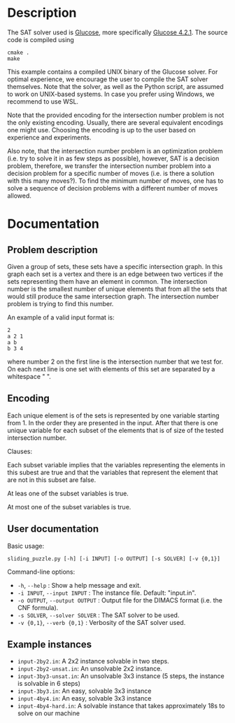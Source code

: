 # Description

The SAT solver used is [Glucose](https://www.labri.fr/perso/lsimon/research/glucose/), more specifically [Glucose 4.2.1](https://github.com/audemard/glucose/releases/tag/4.2.1). The source code is compiled using

```
cmake .
make
```

This example contains a compiled UNIX binary of the Glucose solver. For optimal experience, we encourage the user to compile the SAT solver themselves. Note that the solver, as well as the Python script, are assumed to work on UNIX-based systems. In case you prefer using Windows, we recommend to use WSL.

Note that the provided encoding for the intersection number problem is not the only existing encoding. Usually, there are several equivalent encodings one might use. Choosing the encoding is up to the user based on experience and experiments.

Also note, that the intersection number problem is an optimization problem (i.e. try to solve it in as few steps as possible), however, SAT is a decision problem, therefore, we transfer the intersection number problem into a decision problem for a specific number of moves (i.e. is there a solution with this many moves?). To find the minimum number of moves, one has to solve a sequence of decision problems with a different number of moves allowed.

# Documentation

## Problem description

Given a group of sets, these sets have a specific intersection graph. In this graph each set is a vertex and there is an edge between two vertices if the sets representing them have an element in common. The intersection number is the smallest number of unique elements that from all the sets that would still produce the same intersection graph. The intersection number problem is trying to find this number.

An example of a valid input format is:

```
2
a 2 1
a b
b 3 4
```

where number 2 on the first line is the intersection number that we test for. On each next line is one set with elements of this set are separated by a whitespace " ". 

## Encoding

Each unique element is of the sets is represented by one variable starting from 1. In the order they are presented in the input. After that there is one unique variable for each subset of the elements that is of size of the tested intersection number.

Clauses:

Each subset variable implies that the variables representing the elements in this subest are true and that the variables that represent the element that are not in this subset are false.

At leas one of the subset variables is true.

At most one of the subset variables is true.

## User documentation


Basic usage: 
```
sliding_puzzle.py [-h] [-i INPUT] [-o OUTPUT] [-s SOLVER] [-v {0,1}]
```

Command-line options:

* `-h`, `--help` : Show a help message and exit.
* `-i INPUT`, `--input INPUT` : The instance file. Default: "input.in".
* `-o OUTPUT`, `--output OUTPUT` : Output file for the DIMACS format (i.e. the CNF formula).
* `-s SOLVER`, `--solver SOLVER` : The SAT solver to be used.
*  `-v {0,1}`, `--verb {0,1}` :  Verbosity of the SAT solver used.

## Example instances

* `input-2by2.in`: A 2x2 instance solvable in two steps.
* `input-2by2-unsat.in`: An unsolvable 2x2 instance.
* `input-3by3-unsat.in`: An unsolvable 3x3 instance (5 steps, the instance is solvable in 6 steps)
* `input-3by3.in`: An easy, solvable 3x3 instance
* `input-4by4.in`: An easy, solvable 3x3 instance
* `input-4by4-hard.in`: A solvable instance that takes approximately 18s to solve on our machine
